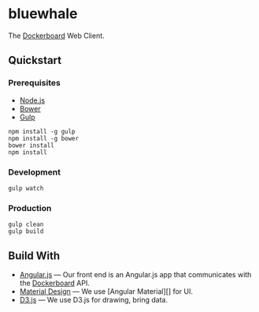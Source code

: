 
# bluewhale

The [Dockerboard][] Web Client.


## Quickstart

### Prerequisites

* [Node.js][]
* [Bower][]
* [Gulp][]

```
npm install -g gulp
npm install -g bower
bower install
npm install
```

### Development

```
gulp watch
```

### Production

```
gulp clean
gulp build
```


## Build With

- [Angular.js][] &mdash; Our front end is an Angular.js app that communicates with the [Dockerboard][] API.
- [Material Design][] &mdash; We use [Angular Material][] for UI.
- [D3.js][] &mdash; We use D3.js for drawing, bring data.


[Dockerboard]: https://github.com/dockerboard/dockerboard
[Node.js]: https://nodejs.org
[Gulp]: http://gulpjs.com
[Bower]: http://bower.io
[Angular.js]: https://www.angularjs.org/
[D3.js]: http://d3js.org/
[Material Design]: https://material.angularjs.org/
